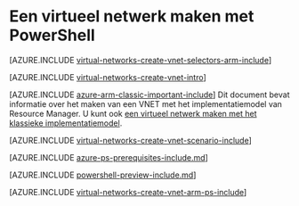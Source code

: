 <properties
   pageTitle="Een virtueel netwerk maken met PowerShell in ARM | Microsoft Azure"
   description="Informatie over het maken van een virtueel netwerk met PowerShell in ARM | Resource Manager."
   services="virtual-network"
   documentationCenter=""
   authors="telmosampaio"
   manager="carmonm"
   editor=""
   tags="azure-resource-manager"/>

<tags
   ms.service="virtual-network"
   ms.devlang="na"
   ms.topic="hero-article"
   ms.tgt_pltfrm="na"
   ms.workload="infrastructure-services"
   ms.date="03/15/2016"
   ms.author="telmos"/>

# Een virtueel netwerk maken met PowerShell

[AZURE.INCLUDE [virtual-networks-create-vnet-selectors-arm-include](../../includes/virtual-networks-create-vnet-selectors-arm-include.md)]

[AZURE.INCLUDE [virtual-networks-create-vnet-intro](../../includes/virtual-networks-create-vnet-intro-include.md)]

[AZURE.INCLUDE [azure-arm-classic-important-include](../../includes/azure-arm-classic-important-include.md)] Dit document bevat informatie over het maken van een VNET met het implementatiemodel van Resource Manager. U kunt ook [een virtueel netwerk maken met het klassieke implementatiemodel](virtual-networks-create-vnet-classic-netcfg-ps.md).

[AZURE.INCLUDE [virtual-networks-create-vnet-scenario-include](../../includes/virtual-networks-create-vnet-scenario-include.md)]

[AZURE.INCLUDE [azure-ps-prerequisites-include.md](../../includes/azure-ps-prerequisites-include.md)]

[AZURE.INCLUDE [powershell-preview-include.md](../../includes/powershell-preview-include.md)]

[AZURE.INCLUDE [virtual-networks-create-vnet-arm-ps-include](../../includes/virtual-networks-create-vnet-arm-ps-include.md)]


<!--HONumber=Jun16_HO2-->


